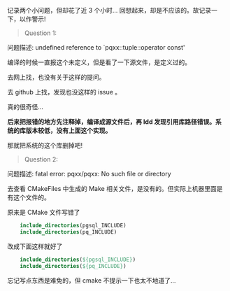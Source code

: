 
记录两个小问题，但却花了近 3 个小时... 回想起来，却是不应该的。故记录一下，以作警示!

> Question 1:

问题描述: undefined reference to `pqxx::tuple::operator[](int) const'

编译的时候一直报这个未定义，但是看了一下源文件，是定义过的。

去网上找，也没有关于这样的提问。

去 github 上找，发现也没这样的 issue 。

真的很奇怪...

**后来把报错的地方先注释掉，编译成源文件后，再 ldd 发现引用库路径错误。系统的库版本较低，没有上面这个实现。**

那就把系统的这个库删掉吧!


> Question 2:

问题描述: fatal error: pqxx/pqxx: No such file or directory

去查看 CMakeFiles 中生成的 Make 相关文件，是没有的。但实际上机器里面是有这个文件的。

原来是 CMake 文件写错了
```cmake
    include_directories(pgsql_INCLUDE)
    include_directories(pq_INCLUDE)
```

改成下面这样就好了
```cmake
    include_directories(${pgsql_INCLUDE})
    include_directories(${pq_INCLUDE})
```

忘记写点东西是难免的，但 cmake 不提示一下也太不地道了...
